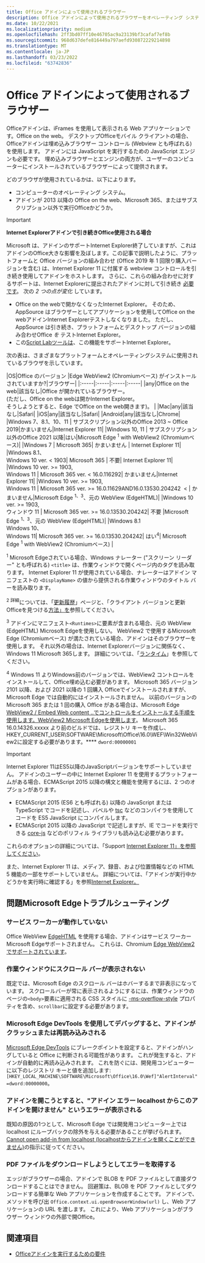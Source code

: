 ```yaml
---
title: Office アドインによって使用されるブラウザー
description: Office アドインによって使用されるブラウザーをオペレーティング システムおよび Office バージョンが決定する方法を指定します。
ms.date: 10/22/2021
ms.localizationpriority: medium
ms.openlocfilehash: 2ff3bd07ff10e46705ac9a23139bf3cafaf7ef8b
ms.sourcegitcommit: 968d637defe816449a797aefd930872229214898
ms.translationtype: MT
ms.contentlocale: ja-JP
ms.lasthandoff: 03/23/2022
ms.locfileid: "63742836"
---
```

# <a name="browsers-used-by-office-add-ins"></a>Office アドインによって使用されるブラウザー

Officeアドインは、iFrames を使用して表示される Web アプリケーションです。Office on the web。 デスクトップOfficeモバイル クライアントの場合、Officeアドインは埋め込みブラウザー コントロール (Webview とも呼ばれる) を使用します。 アドインには JavaScript を実行するための JavaScript エンジンも必要です。 埋め込みブラウザーとエンジンの両方が、ユーザーのコンピューターにインストールされているブラウザーによって提供されます。

どのブラウザが使用されているかは、以下によります。

- コンピューターのオペレーティング システム。
- アドインが 2013 以降の Office on the web、Microsoft 365、またはサブスクリプション以外で実行Officeかどうか。

> [!IMPORTANT]
> **Internet Explorerアドインで引き続きOffice使用される場合**
>
> Microsoft は、アドインのサポートInternet Explorer終了していますが、これはアドインのOffice大きな影響を及ぼします。この記事で説明したように、プラットフォームと Office バージョンの組み合わせ (Office 2019 年 1 回限り購入バージョンを含む) は、Internet Explorer 11 に付属する webview コントロールを引き続き使用してアドインをホストします。 さらに、これらの組み合わせに対するサポートは、Internet Explorerに提出されたアドインに対して引き続き [必要です](/office/dev/store/submit-to-appsource-via-partner-center)。 次の *2 つの点が変化* しています。
>
> - Office on the webで開かなくなったInternet Explorer。 そのため、AppSource はブラウザーとしてアプリケーションを使用してOffice on the webアドインInternet Explorerテストしなくなりました。 ただし、AppSource は引き続き、プラットフォームとデスクトップ バージョンの組み合わせOffice *を* テストInternet Explorer。
> - この[Script Labツールは](../overview/explore-with-script-lab.md)、この機能をサポートInternet Explorer。

次の表は、さまざまなプラットフォームとオペレーティングシステムに使用されているブラウザを示しています。

|OS|Office のバージョン
|Edge WebView2 (Chromiumベース) がインストールされていますか?|ブラウザー|
|:-----|:-----|:-----|:-----|
|any|Office on the web|該当なし|Office が開かれているブラウザー。<br>(ただし、Office on the webは開かInternet Explorer。<br>そうしようとすると、Edge でOffice on the web開きます)。 |
|Mac|any|該当なし|Safari|
|iOS|any|該当なし|Safari|
|Android|any|該当なし|Chrome|
|Windows 7、8.1、10、11 | サブスクリプション以外のOffice 2013 ~ Office 2019|かまいません|Internet Explorer 11|
|Windows 10, 11 | サブスクリプション以外のOffice 2021 以降|はい|Microsoft Edge <sup>1</sup> with WebView2 (Chromiumベース)|
|Windows 7 | Microsoft 365| かまいません | Internet Explorer 11|
|Windows 8.1、<br>Windows 10 ver.&nbsp;<&nbsp;1903| Microsoft 365 | 不要| Internet Explorer 11|
|Windows 10 ver.&nbsp;>=&nbsp;1903,<br>Windows 11 | Microsoft 365 ver.&nbsp;<&nbsp;16.0.116292<sup></sup>| かまいません|Internet Explorer 11|
|Windows 10 ver.&nbsp;>=&nbsp;1903,<br>Windows 11 | Microsoft 365 ver.&nbsp;>=&nbsp;16.0.11629AND16.0.13530.204242&nbsp;&nbsp;<sup></sup><&nbsp;| かまいません|Microsoft Edge <sup>1、3</sup>、元の WebView (EdgeHTML)|
|Windows 10 ver.&nbsp;>=&nbsp;1903,<br>ウィンドウ 11 | Microsoft 365 ver.&nbsp;>=&nbsp;16.0.13530.204242<sup></sup>| 不要 |Microsoft Edge <sup>1、3</sup>、元の WebView (EdgeHTML)|
|Windows 8.1<br>Windows 10、<br>Windows 11| Microsoft 365 ver.&nbsp;>=&nbsp;16.0.13530.204242<sup></sup>| はい<sup>4</sup>|  Microsoft Edge <sup>1</sup> with WebView2 (Chromiumベース) |

<sup>1</sup> Microsoft Edgeされている場合、Windows ナレーター ("スクリーン リーダー" とも呼ばれる) `<title>` は、作業ウィンドウで開くページ内のタグを読み取ります。 Internet Explorer 11 が使用されている場合、ナレーターはアドイン マニフェストの `<DisplayName>` の値から提供される作業ウィンドウのタイトル バーを読み取ります。

<sup>2 詳細</sup>については、「[更新履歴](/officeupdates/update-history-office365-proplus-by-date)」ページと、「クライアント バージョンと更新Officeを見つける[方法」を](https://support.microsoft.com/office/932788b8-a3ce-44bf-bb09-e334518b8b19)参照してください。

<sup>3</sup> アドインにマニフェスト`<Runtimes>`に要素が含まれる場合、元の WebView (EdgeHTML) Microsoft Edgeを使用しない。 WebView2 で使用するMicrosoft Edge (Chromiumベース) が満たされている場合、アドインはそのブラウザーを使用します。 それ以外の場合は、Internet Explorerバージョンに関係なく、Windows 11 Microsoft 365します。 詳細については、「[ランタイム](../reference/manifest/runtimes.md)」を参照してください。

<sup>4</sup> Windows 11 よりWindows前のバージョンでは、WebView2 コントロールをインストールして、Office埋め込む必要があります。 Microsoft 365 バージョン 2101 以降、および 2021 以降の 1 回購入 Officeでインストールされますが、Microsoft Edge では自動的にはインストールされません。 以前のバージョンの Microsoft 365 または 1 回の購入 Office がある場合は、Microsoft Edge [WebView2 / Embed Web content ..でコントロールをインストールする手順を使用します。WebView2 Microsoft Edgeを使用します](https://developer.microsoft.com/microsoft-edge/webview2/)。 Microsoft 365 16.0.14326.xxxxx より前のビルドでは、レジストリ キーを作成し、HKEY_CURRENT_USER\SOFTWARE\Microsoft\Office\16.0\WEF\Win32WebView2に設定する必要があります。**** `dword:00000001`

> [!IMPORTANT]
> Internet Explorer 11はES5以降のJavaScriptバージョンをサポートしていません。 アドインのユーザーの中に Internet Explorer 11 を使用するプラットフォームがある場合、ECMAScript 2015 以降の構文と機能を使用するには、2 つのオプションがあります。
>
> - ECMAScript 2015 (ES6 とも呼ばれる) 以降の JavaScript または TypeScript でコードを記述し、バベルや [tsc](https://www.typescriptlang.org/index.html) などのコンパイラを使用してコードを ES5 JavaScript にコンパイル[](https://babeljs.io/)します。
> - ECMAScript 2015 以降の JavaScript で記述しますが、IE でコード[](https://en.wikipedia.org/wiki/Polyfill_(programming))を実行できる [core-js](https://github.com/zloirock/core-js) などのポリフィル ライブラリも読み込む必要があります。
>
> これらのオプションの詳細については、「Support [Internet Explorer 11」を参照してください](../develop/support-ie-11.md)。
>
> また、Internet Explorer 11 は、メディア、録音、および位置情報などの HTML 5 機能の一部をサポートしていません。 詳細については、「アドインが実行中かどうかを実行時に確認する」を参照[Internet Explorer。](../develop/support-ie-11.md#determine-at-runtime-if-the-add-in-is-running-in-internet-explorer)

## <a name="troubleshooting-microsoft-edge-issues"></a>問題Microsoft Edgeトラブルシューティング

### <a name="service-workers-are-not-working"></a>サービス ワーカーが動作していない

Office WebView [EdgeHTML](https://en.wikipedia.org/wiki/EdgeHTML) を使用する場合、アドインはサービス ワーカー Microsoft Edgeサポートされません。 これらは、Chromium [Edge WebView2 でサポートされています](/microsoft-edge/hosting/webview2)。

### <a name="scroll-bar-does-not-appear-in-task-pane"></a>作業ウィンドウにスクロール バーが表示されない

既定では、Microsoft Edge のスクロール バーはホバーするまで非表示になっています。 スクロールバーが常に表示されるようにするには、作業ウィンドウのページの`<body>`要素に適用される CSS スタイルに [-ms-overflow-style](https://developer.mozilla.org/docs/Web/CSS/Microsoft_Extensions) プロパティを含め、`scrollbar`に設定する必要があります。

### <a name="when-debugging-with-the-microsoft-edge-devtools-the-add-in-crashes-or-reloads"></a>Microsoft Edge DevTools を使用してデバッグすると、アドインがクラッシュまたは再読み込みされる

[Microsoft Edge DevTools](https://www.microsoft.com/p/microsoft-edge-devtools-preview/9mzbfrmz0mnj?rtc=1&activetab=pivot%3Aoverviewtab) にブレークポイントを設定すると、アドインがハングしていると Office に判断される可能性があります。 これが発生すると、アドインが自動的に再読み込みされます。 これを防ぐには、開発用コンピューターに以下のレジストリ キーと値を追加します: `[HKEY_LOCAL_MACHINE\SOFTWARE\Microsoft\Office\16.0\Wef]"AlertInterval"=dword:00000000`。

### <a name="when-the-add-in-tries-to-open-get-add-in-error-we-cant-open-this-add-in-from-the-localhost-error"></a>アドインを開こうとすると、"アドイン エラー localhost からこのアドインを開けません" というエラーが表示される

既知の原因の1つとして、Microsoft Edge では開発用コンピューター上では localhost にループバックの除外を与える必要があることが挙げられます。 [Cannot open add-in from localhost (localhostからアドインを開くことができません)](/office/troubleshoot/error-messages/cannot-open-add-in-from-localhost)の指示に従ってください。

### <a name="get-errors-trying-to-download-a-pdf-file"></a>PDF ファイルをダウンロードしようとしてエラーを取得する

エッジがブラウザーの場合、アドインで BLOB を PDF ファイルとして直接ダウンロードすることはできません。 回避策は、BLOB を PDF ファイルとしてダウンロードする簡単な Web アプリケーションを作成することです。 アドインで、メソッドを呼び出 `Office.context.ui.openBrowserWindow(url)` し、Web アプリケーションの URL を渡します。 これにより、Web アプリケーションがブラウザー ウィンドウの外部で開Office。

## <a name="see-also"></a>関連項目

- [Officeアドインを実行するための要件](requirements-for-running-office-add-ins.md)
